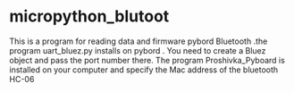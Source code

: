 # micropython_blutoot
This is a program for reading data and firmware pybord Bluetooth .the program uart_bluez.py installs on pybord .  You need to create a Bluez object and pass the port number there. The program Proshivka_Pyboard is installed on your computer and specify the Mac address of the bluetooth HC-06

